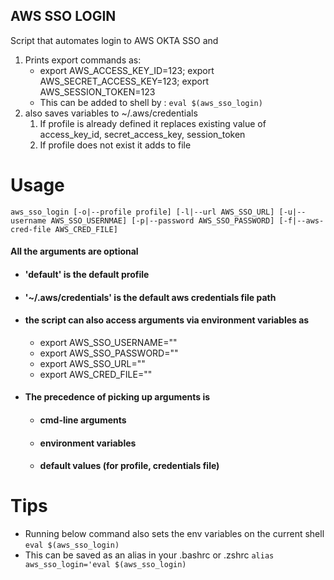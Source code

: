 AWS SSO LOGIN
-----
Script that automates login to AWS OKTA SSO and
1. Prints export commands as:
   * export AWS_ACCESS_KEY_ID=123; export AWS_SECRET_ACCESS_KEY=123; export AWS_SESSION_TOKEN=123
   * This can be added to shell by :
   `eval $(aws_sso_login)`
2. also saves variables to ~/.aws/credentials
   1. If profile is already defined it replaces existing value of access_key_id, secret_access_key, session_token
   2. If profile does not exist it adds to file 
   
# Usage
`aws_sso_login [-o|--profile profile] [-l|--url AWS_SSO_URL] [-u|--username AWS_SSO_USERNMAE] [-p|--password AWS_SSO_PASSWORD] [-f|--aws-cred-file AWS_CRED_FILE]`
#### All the arguments are optional
* #### 'default' is the default profile
* #### '~/.aws/credentials' is the default aws credentials file path
* #### the script can also access arguments via environment variables as
   * export AWS_SSO_USERNAME=""
   * export AWS_SSO_PASSWORD=""
   * export AWS_SSO_URL=""
   * export AWS_CRED_FILE=""
* #### The precedence of picking up arguments is
   * #### cmd-line arguments
   * #### environment variables
   * #### default values (for profile, credentials file)
   

# Tips
* Running below command also sets the env variables on the current shell  
`eval $(aws_sso_login)`
* This can be saved as an alias in your .bashrc or .zshrc
`alias aws_sso_login='eval $(aws_sso_login)`